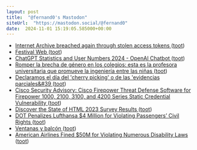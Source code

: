 ```yaml
---
layout: post
title:  "@fernand0's Mastodon"
siteUrl:  "https://mastodon.social/@fernand0"
date:  2024-11-01 15:19:05.585000+00:00
---
```

*  [Internet Archive breached again through stolen access tokens ](https://www.bleepingcomputer.com/news/security/internet-archive-breached-again-through-stolen-access-tokens) ([toot](https://mastodon.social/@fernand0/113408366712081517))
*  [Festival Web ](https://techcommunity.microsoft.com/t5/educator-developer-blog/festival-web/ba-p/427899) ([toot](https://mastodon.social/@fernand0/113407628479852788))
*  [ChatGPT Statistics and User Numbers 2024 - OpenAI Chatbot ](https://www.tooltester.com/en/blog/chatgpt-statistics) ([toot](https://mastodon.social/@fernand0/113407498715541412))
*  [Romper la brecha de género en los colegios: esta es la profesora universitaria que promueve la ingeniería entre las niñas  ](https://www.20minutos.es/especiales/maria-villarroya-gaudo-stem-cepsa/) ([toot](https://mastodon.social/@fernand0/113407192519844710))
*  [Declaramos el día del &#39;cherry picking&#39; o de las &#39;evidencias parciales&#39 ](https://mastodon.social/@fernand0/113407149784213667) ([toot](https://mastodon.social/@fernand0/113407149784213667))
*  [Cisco Security Advisory: Cisco Firepower Threat Defense Software for Firepower 1000, 2100, 3100, and 4200 Series Static Credential Vulnerability ](https://sec.cloudapps.cisco.com/security/center/content/CiscoSecurityAdvisory/cisco-sa-ftd-statcred-dFC8tXT) ([toot](https://mastodon.social/@fernand0/113406893819941976))
*  [Discover the State of HTML 2023 Survey Results ](https://dev.to/sachagreif/discover-the-state-of-html-2023-survey-results-n1) ([toot](https://mastodon.social/@fernand0/113406120895335495))
*  [DOT Penalizes Lufthansa $4 Million for Violating Passengers’ Civil Rights  ](https://www.transportation.gov/briefing-room/dot-penalizes-lufthansa-4-million-violating-passengers-civil-rights) ([toot](https://mastodon.social/@fernand0/113405391593559603))
*  [Ventanas y balcón ](https://www.flickr.com/photos/fernand0/54080387045) ([toot](https://mastodon.social/@fernand0/113405300529117977))
*  [American Airlines Fined $50M for Violating Numerous Disability Laws ](https://www.gatechecked.com/american-airlines-fined-50m-for-violating-numerous-disability-laws-962) ([toot](https://mastodon.social/@fernand0/113403515219973037))
